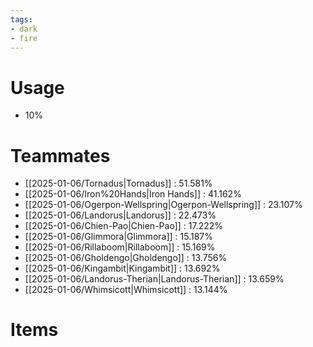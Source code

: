 ```yaml
---
tags:
- dark
- fire
---
```

# Usage
- 10%
# Teammates
- [[2025-01-06/Tornadus|Tornadus]] : 51.581%
- [[2025-01-06/Iron%20Hands|Iron Hands]] : 41.162%
- [[2025-01-06/Ogerpon-Wellspring|Ogerpon-Wellspring]] : 23.107%
- [[2025-01-06/Landorus|Landorus]] : 22.473%
- [[2025-01-06/Chien-Pao|Chien-Pao]] : 17.222%
- [[2025-01-06/Glimmora|Glimmora]] : 15.187%
- [[2025-01-06/Rillaboom|Rillaboom]] : 15.169%
- [[2025-01-06/Gholdengo|Gholdengo]] : 13.756%
- [[2025-01-06/Kingambit|Kingambit]] : 13.692%
- [[2025-01-06/Landorus-Therian|Landorus-Therian]] : 13.659%
- [[2025-01-06/Whimsicott|Whimsicott]] : 13.144%
# Items